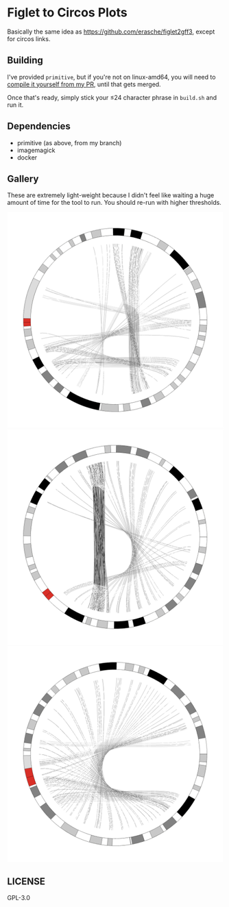 # Figlet to Circos Plots

Basically the same idea as https://github.com/erasche/figlet2gff3, except for circos links.

## Building

I've provided `primitive`, but if you're not on linux-amd64, you will need to
[compile it yourself from my PR](https://github.com/fogleman/primitive/pull/53), until that gets merged.

Once that's ready, simply stick your ≤24 character phrase in `build.sh` and run it.

## Dependencies

- primitive (as above, from my branch)
- imagemagick
- docker

## Gallery

These are extremely light-weight because I didn't feel like waiting a huge
amount of time for the tool to run. You should re-run with higher thresholds.

![](./media/0.s.png)
![](./media/1.s.png)
![](./media/2.s.png)

## LICENSE

GPL-3.0
